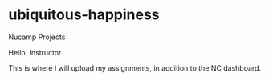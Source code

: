 # ubiquitous-happiness
Nucamp Projects

Hello, Instructor. 

This is where I will upload my assignments, in addition to the NC dashboard.
